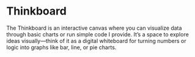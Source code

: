 # Thinkboard
The Thinkboard is an interactive canvas where you can visualize data through basic charts or run simple code I provide. It’s a space to explore ideas visually—think of it as a digital whiteboard for turning numbers or logic into graphs like bar, line, or pie charts.
